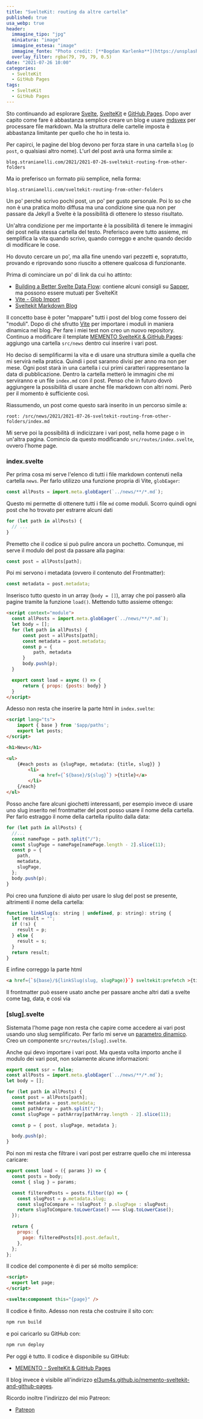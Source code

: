 ```yaml
---
title: "SvelteKit: routing da altre cartelle"
published: true
usa_webp: true
header:
  immagine_tipo: "jpg"
  miniatura: "image"
  immagine_estesa: "image"
  immagine_fonte: "Photo credit: [**Bogdan Karlenko**](https://unsplash.com/@bogdan_karlenko)"
  overlay_filter: rgba(79, 79, 79, 0.5)
date: "2021-07-26 10:00"
categories:
  - SvelteKit
  - GitHub Pages
tags:
  - SvelteKit
  - GitHub Pages
---
```


Sto continuando ad esplorare [Svelte](https://svelte.dev/), [SvelteKit](https://kit.svelte.dev/) e [GitHub Pages](https://pages.github.com/). Dopo aver capito come fare è abbastanza semplice creare un blog e usare [mdsvex](https://mdsvex.pngwn.io/) per processare file markdown. Ma la struttura delle cartelle imposta è abbastanza limitante per quello che ho in testa io.

Per capirci, le pagine del blog devono per forza stare in una cartella `blog` (o `post`, o qualsiasi altro nome). L'url del post avrà una forma simile a:

```
blog.stranianelli.com/2021/2021-07-26-sveltekit-routing-from-other-folders
```

Ma io preferisco un formato più semplice, nella forma:

```
blog.stranianelli.com/sveltekit-routing-from-other-folders
```

Un po' perché scrivo pochi post, un po' per gusto personale. Poi lo so che non è una pratica molto diffusa ma una condizione sine qua non per passare da Jekyll a Svelte è la possibilità di ottenere lo stesso risultato.

Un'altra condizione per me importante è la possibilità di tenere le immagini dei post nella stessa cartella del testo. Preferisco avere tutto assieme, mi semplifica la vita quando scrivo, quando correggo e anche quando decido di modificare le cose.

Ho dovuto cercare un po', ma alla fine unendo vari pezzetti e, sopratutto, provando e riprovando sono riuscito a ottenere qualcosa di funzionante.

Prima di cominciare un po' di link da cui ho attinto:

- [Building a Better Svelte Data Flow](https://www.ryanfiller.com/blog/building-a-better-svelte-data-flow): contiene alcuni consigli su [Sapper](https://sapper.svelte.dev/), ma possono essere mutuati per SvelteKit
- [Vite - Glob Import](https://vitejs.dev/guide/features.html#glob-import)
- [Sveltekit Markdown Blog](https://www.youtube.com/playlist?list=PLm_Qt4aKpfKgonq1zwaCS6kOD-nbOKx7V)

Il concetto base è poter "mappare" tutti i post del blog come fossero dei "moduli". Dopo di ché sfrutto [Vite](https://vitejs.dev/) per importare i moduli in maniera dinamica nel blog. Per fare i miei test non creo un nuovo repository. Continuo a modificare il template [MEMENTO SvelteKit & GitHub Pages](https://github.com/el3um4s/memento-sveltekit-and-github-pages): aggiungo una cartella `src/news` dentro cui inserire i vari post.

Ho deciso di semplificarmi la vita e di usare una struttura simile a quella che mi servirà nella pratica. Quindi i post saranno divisi per anno ma non per mese. Ogni post starà in una cartella i cui primi caratteri rappresentano la data di pubblicazione. Dentro la cartella metterò le immagini che mi serviranno e un file `index.md` con il post. Penso che in futuro dovrò aggiungere la possibilità di usare anche file markdown con altri nomi. Però per il momento è sufficiente così.

Riassumendo, un post come questo sarà inserito in un percorso simile a:

```
root: /src/news/2021/2021-07-26-sveltekit-routing-from-other-folders/index.md
```

Mi serve poi la possibilità di indicizzare i vari post, nella home page o in un'altra pagina. Comincio da questo modificando `src/routes/index.svelte`, ovvero l'home page.

### index.svelte

Per prima cosa mi serve l'elenco di tutti i file markdown contenuti nella cartella `news`. Per farlo utilizzo una funzione propria di Vite, `globEager`:

```js
const allPosts = import.meta.globEager(`../news/**/*.md`);
```

Questo mi permette di ottenere tutti i file `md` come moduli. Scorro quindi ogni post che ho trovato per estrarre alcuni dati

```js
for (let path in allPosts) {
  // ...
}
```

Premetto che il codice si può pulire ancora un pochetto. Comunque, mi serve il modulo del post da passare alla pagina:

```js
const post = allPosts[path];
```

Poi mi servono i metadata (ovvero il contenuto del Frontmatter):

```js
const metadata = post.metadata;
```

Inserisco tutto questo in un array (`body = []`), array che poi passerò alla pagine tramite la funzione `load()`. Mettendo tutto assieme ottengo:

```html
<script context="module">
  const allPosts = import.meta.globEager(`../news/**/*.md`);
  let body = [];
  for (let path in allPosts) {
      const post = allPosts[path];
      const metadata = post.metadata;
      const p = {
          path, metadata
      }
      body.push(p);
  }

  export const load = async () => {
      return { props: {posts: body} }
  }
</script>
```

Adesso non resta che inserire la parte html in `index.svelte`:

```html
<script lang="ts">
    import { base } from '$app/paths';
    export let posts;
</script>

<h1>News</h1>

<ul>
    {#each posts as {slugPage, metadata: {title, slug}} }
        <li>
            <a href={`${base}/${slug}`} >{title}</a>
        </li>
    {/each}
</ul>
```

Posso anche fare alcuni giochetti interessanti, per esempio invece di usare uno slug inserito nel frontmatter del post posso usare il nome della cartella. Per farlo estraggo il nome della cartella ripulito dalla data:

```js
for (let path in allPosts) {
  //...
  const namePage = path.split("/");
  const slugPage = namePage[namePage.length - 2].slice(11);
  const p = {
    path,
    metadata,
    slugPage,
  };
  body.push(p);
}
```

Poi creo una funzione di aiuto per usare lo slug del post se presente, altrimenti il nome della cartella:

```js
function linkSlug(s: string | undefined, p: string): string {
  let result = "";
  if (!s) {
    result = p;
  } else {
    result = s;
  }
  return result;
}
```

E infine correggo la parte html

```html
<a href={`${base}/${linkSlug(slug, slugPage)}`} sveltekit:prefetch >{title}</a>
```

Il frontmatter può essere usato anche per passare anche altri dati a svelte come tag, data, e così via

### [slug].svelte

Sistemata l'home page non resta che capire come accedere ai vari post usando uno slug semplificato. Per farlo mi serve un [parametro dinamico](https://kit.svelte.dev/docs#routing-pages). Creo un componente `src/routes/[slug].svelte`.

Anche qui devo importare i vari post. Ma questa volta importo anche il modulo dei vari post, non solamente alcune informazioni:

```js
export const ssr = false;
const allPosts = import.meta.globEager(`../news/**/*.md`);
let body = [];

for (let path in allPosts) {
  const post = allPosts[path];
  const metadata = post.metadata;
  const pathArray = path.split("/");
  const slugPage = pathArray[pathArray.length - 2].slice(11);

  const p = { post, slugPage, metadata };

  body.push(p);
}
```

Poi non mi resta che filtrare i vari post per estrarre quello che mi interessa caricare:

```js
export const load = ({ params }) => {
  const posts = body;
  const { slug } = params;

  const filteredPosts = posts.filter((p) => {
    const slugPost = p.metadata.slug;
    const slugToCompare = !slugPost ? p.slugPage : slugPost;
    return slugToCompare.toLowerCase() === slug.toLowerCase();
  });

  return {
    props: {
      page: filteredPosts[0].post.default,
    },
  };
};
```

Il codice del componente è di per sé molto semplice:

```html
<script>
  export let page;
</script>

<svelte:component this="{page}" />
```

Il codice è finito. Adesso non resta che costruire il sito con:

```bash
npm run build
```

e poi caricarlo su GitHub con:

```bash
npm run deploy
```

Per oggi è tutto. Il codice è disponibile su GitHub:

- [MEMENTO - SvelteKit & GitHub Pages](https://github.com/el3um4s/memento-sveltekit-and-github-pages)

Il blog invece è visibile all'indirizzo [el3um4s.github.io/memento-sveltekit-and-github-pages](https://el3um4s.github.io/memento-sveltekit-and-github-pages/).

Ricordo inoltre l'indirizzo del mio Patreon:

- [Patreon](https://www.patreon.com/el3um4s)
